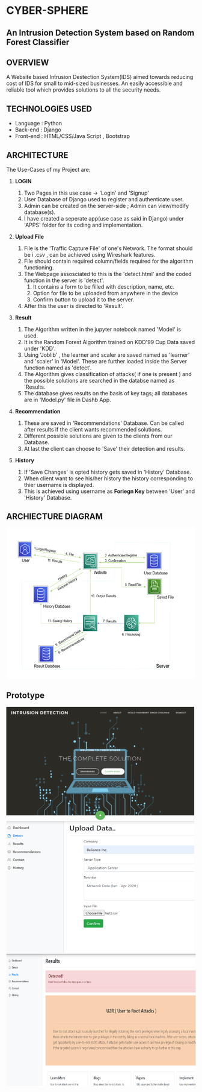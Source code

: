 # CYBER-SPHERE 
## An Intrusion Detection System based on Random Forest Classifier

## OVERVIEW
A Website based Intrusion Destection System(IDS) aimed towards reducing cost of IDS for small to mid-sized businesses. An easily accessible and reliable tool which provides solutions to all the security needs.

## TECHNOLOGIES USED
- Language : Python
- Back-end : Django 
- Front-end : HTML/CSS/Java Script , Bootstrap

## ARCHITECTURE
The Use-Cases of my Project are:
 
1. **LOGIN**
   
   1. Two Pages in this use case -> 'Login' and 'Signup'
   2. User Database of Django used to register and authenticate user.
   3. Admin can be created on the server-side ; Admin can view/modify database(s).
   4. I have created a seperate app(use case as said in Django) under 'APPS' folder for its coding and implementation.
   
2. **Upload File**

   1. File is the 'Traffic Capture File' of one's Network. The format should be i .csv , can be achieved using Wireshark features.
   2. File should contain required column/fields required for the algorithm functioning.
   3. The Webpage assosciated to this is the 'detect.html' and the coded function in the server is 'detect'.
        1. It contains a form to be filled with description, name, etc.
        2. Option for file to be uploaded from anywhere in the device
        3. Confirm button to upload it to the server.
   4. After this the user is directed to 'Result'.
   
3. **Result**

   1. The Algorithm written in the jupyter notebook named 'Model' is used.
   2. It is the Random Forest Algorithm trained on KDD'99 Cup Data saved under 'KDD'.
   3. Using 'Joblib' , the learner and scaler are saved named as 'learner' and 'scaler' in 'Model'. These are further loaded inside the Server function named as 'detect'.
   4. The Algorithm gives classification of attacks( if one is present ) and the possible solutions are searched in the databse named as 'Results.
   5. The database gives results on the basis of key tags; all databases are in 'Model.py' file in Dashb App.
   
4. **Recommendation**

   1. These are saved in 'Recommendations' Database. Can be called after results if the client wants recommended solutions.
   2. Different possible solutions are given to the clients from our Database.
   3. At last the client can choose to 'Save' their detection and results.
   
5. **History**

   1. If 'Save Changes' is opted history gets saved in 'History' Database.
   2. When client want to see his/her history the history corresponding to thier username is displayed.
   3. This is achieved using username as **Foriegn Key** between 'User' and 'History' Database.
   

## ARCHIECTURE DIAGRAM ##



<img src="https://github.com/YashwantChauhan/SDL/blob/main/IDS/static/Readme/Architecture.PNG" width="600" height="400">


## Prototype ##

<img src="https://github.com/YashwantChauhan/SDL/blob/main/IDS/static/Readme/index.PNG" width="500" height="300">
<img src="https://github.com/YashwantChauhan/SDL/blob/main/IDS/static/Readme/report1.PNG" width="500" height="350">
<img src="https://github.com/YashwantChauhan/SDL/blob/main/IDS/static/Readme/report2.PNG" width="600" height="350">

